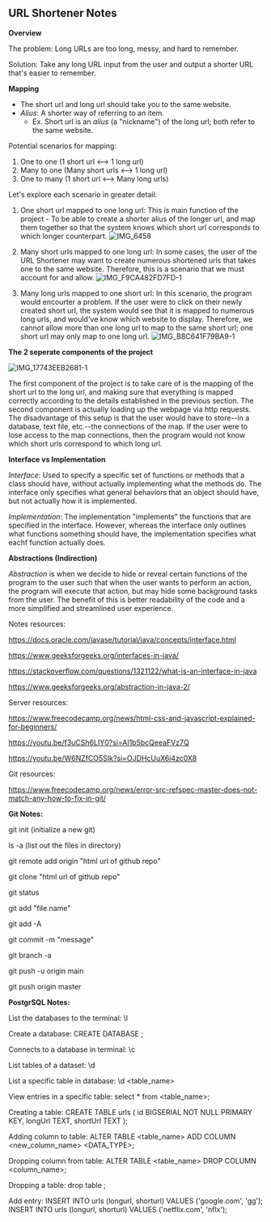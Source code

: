 ## URL Shortener Notes

**Overview**

The problem: Long URLs are too long, messy, and hard to remember.

Solution: Take any long URL input from the user and output a shorter URL that's easier to remember.


**Mapping**
- The short url and long url should take you to the same website.
- *Alius*: A shorter way of referring to an item.
  - Ex. Short url is an *alius* (a "nickname") of the long url; both refer to the same website.

Potential scenarios for mapping:
  1. One to one (1 short url <--> 1 long url)
  2. Many to one (Many short urls <--> 1 long url)
  3. One to many (1 short url <--> Many long urls)

Let's explore each scenario in greater detail:

  1. One short url mapped to one long url: This is main function of the project - To be able to create a shorter alius of the longer url, and map them together so that the system knows which short url corresponds to which longer counterpart.
![IMG_6458](https://github.com/user-attachments/assets/da998604-c00c-4a59-9aca-fb1ade8711b9)

  
  2. Many short urls mapped to one long url: In some cases, the user of the URL Shortener may want to create numerous shortened urls that takes one to the same website. Therefore, this is a scenario that we must account for and allow.
![IMG_F9CA482FD7FD-1](https://github.com/user-attachments/assets/6ca1f797-65da-46f1-badf-3fbf91137f4e)


  3. Many long urls mapped to one short url: In this scenario, the program would encourter a problem. If the user were to click on their newly created short url, the system would see that it is mapped to numerous long urls, and would've know which website to display. Therefore, we cannot allow more than one long url to map to the same short url; one short url may only map to one long url.
![IMG_B8C641F79BA9-1](https://github.com/user-attachments/assets/fa714cb6-18f4-491f-9044-49bf3dc02ec8)


**The 2 seperate components of the project**

![IMG_17743EEB2681-1](https://github.com/user-attachments/assets/52787b0d-229b-43fd-821d-d7a8fe3beb59)


The first component of the project is to take care of is the mapping of the short url to the long url, and making sure that everything is mapped correctly according to the details established in the previous section. The second component is actually loading up the webpage via http requests. The disadvantage of this setup is that the user would have to store--in a database, text file, etc.--the connections of the map. If the user were to lose access to the map connections, then the program would not know which  short urls correspond to which long url.

**Interface vs Implementation**

*Interface*: Used to specify a specific set of functions or methods that a class should have, without actually implementing what the methods do. The interface only specifies what general behaviors that an object should have, but not actually how it is  implemented. 

*Implementation*: The implementation "implements" the functions that are specified in the interface. However, whereas the interface only outlines what functions something should have, the implementation specifies what eachf function actually does. 


**Abstractions (Indirection)**

*Abstraction* is when we decide to hide or reveal certain functions of the program to the user such that when the user wants to perform an action, the program will execute that action, but may hide some background tasks from the user. The benefit of this is better readability of the code and a more simplified and streamlined user experience. 


Notes resources: 

https://docs.oracle.com/javase/tutorial/java/concepts/interface.html

https://www.geeksforgeeks.org/interfaces-in-java/

https://stackoverflow.com/questions/1321122/what-is-an-interface-in-java

https://www.geeksforgeeks.org/abstraction-in-java-2/


Server resources: 

https://www.freecodecamp.org/news/html-css-and-javascript-explained-for-beginners/

https://youtu.be/f3uCSh6LIY0?si=AI1b5bcQeeaFVz7Q

https://youtu.be/W6NZfCO5SIk?si=OJDHcUuX6i4zc0X8

Git resources:

https://www.freecodecamp.org/news/error-src-refspec-master-does-not-match-any-how-to-fix-in-git/



**Git Notes:**

git init (initialize a new git)

ls -a (list out the files in directory)

git remote add origin "html url of github repo"

git clone "html url of github repo"

git status

git add "file.name"

git add -A

git commit -m "message" 

git branch -a

git push -u origin main

git push origin master


**PostgrSQL Notes:**

List the databases to the terminal: \l

Create a database: CREATE DATABASE <name of database>;

Connects to a database in terminal: \c <name of database>

List tables of a dataset: \d

List a specific table in database: \d <table_name>

View entries in a specific table: select * from <table_name>;

Creating a table:
CREATE TABLE urls (
  id BIGSERIAL NOT NULL PRIMARY KEY,
  longUrl TEXT,
  shortUrl TEXT
);

Adding column to table: ALTER TABLE <table_name> ADD COLUMN <new_column_name> <DATA_TYPE>;

Dropping column from table: ALTER TABLE <table_name> DROP COLUMN <column_name>;

Dropping a table: drop table <tableName>;

Add entry: 
INSERT INTO urls (longurl, shorturl) VALUES ('google.com', 'gg');
INSERT INTO urls (longurl, shorturl) VALUES ('netflix.com', 'nflx');